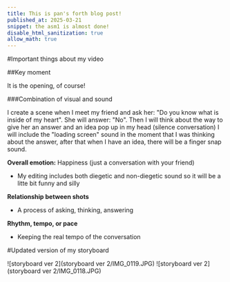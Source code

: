 ```yaml
---
title: This is pan's forth blog post!
published_at: 2025-03-21
snippet: the asm1 is almost done!
disable_html_sanitization: true
allow_math: true
---
```


#Important things about my video

##Key moment

It is the opening, of course!

###Combination of visual and sound

I create a scene when I meet my friend and ask her: "Do you know what is inside of my heart". She will answer: "No". Then I will think about the way to give her an answer and an idea pop up in my head (silence conversation)
I will include the "loading screen" sound in the moment that I was thinking about the answer, after that when I have an idea, there will be a finger snap sound.

**Overall emotion:** Happiness (just a conversation with your friend)
- My editing includes both diegetic and non-diegetic sound so it will be a litte bit funny and silly

**Relationship between shots**
- A process of asking, thinking, answering

**Rhythm, tempo, or pace**
- Keeping the real tempo of the conversation

#Updated version of my storyboard

![storyboard ver 2](storyboard ver 2/IMG_0119.JPG)
![storyboard ver 2](storyboard ver 2/IMG_0118.JPG)